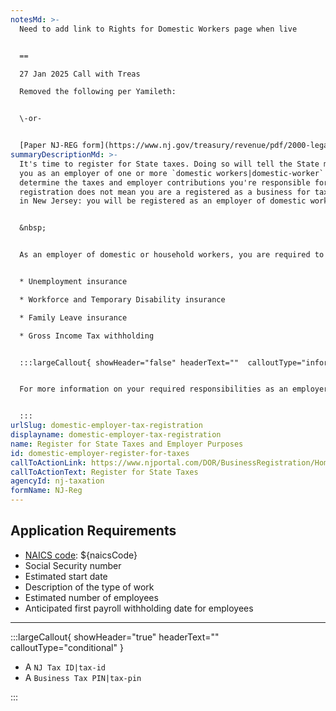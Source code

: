 ```yaml
---
notesMd: >-
  Need to add link to Rights for Domestic Workers page when live


  ==

  27 Jan 2025 Call with Treas

  Removed the following per Yamileth:


  \-or-


  [Paper NJ-REG form](https://www.nj.gov/treasury/revenue/pdf/2000-legacy.pdf) -- complete page 17 and choose "Employer of Domestic Household Employee(s)" under step A and "Domestic (Household Employer)" under step H.
summaryDescriptionMd: >-
  It's time to register for State taxes. Doing so will tell the State more about
  you as an employer of one or more `domestic workers|domestic-worker` and
  determine the taxes and employer contributions you're responsible for. This
  registration does not mean you are a registered as a business for tax purposes
  in New Jersey: you will be registered as an employer of domestic workers.


  &nbsp;


  As an employer of domestic or household workers, you are required to report, contribute to, and pay out, as applicable:


  * Unemployment insurance

  * Workforce and Temporary Disability insurance

  * Family Leave insurance

  * Gross Income Tax withholding


  :::largeCallout{ showHeader="false" headerText=""  calloutType="informational" }


  For more information on your required responsibilities as an employer, visit [Domestic Workers' Bill of Rights: What employers need to know](https://www.nj.gov/labor/myworkrights/worker-protections/domestic_workers/domesticworkerrights_employers.shtml).


  :::
urlSlug: domestic-employer-tax-registration
displayname: domestic-employer-tax-registration
name: Register for State Taxes and Employer Purposes
id: domestic-employer-register-for-taxes
callToActionLink: https://www.njportal.com/DOR/BusinessRegistration/Home/FirstStep
callToActionText: Register for State Taxes
agencyId: nj-taxation
formName: NJ-Reg
---
```


## Application Requirements

- [NAICS code](/tasks/naics-code-determination): ${naicsCode}
- Social Security number
- Estimated start date
- Description of the type of work
- Estimated number of employees
- Anticipated first payroll withholding date for employees

---

:::largeCallout{ showHeader="true" headerText="" calloutType="conditional" }

- A `NJ Tax ID|tax-id`
- A `Business Tax PIN|tax-pin`

:::

